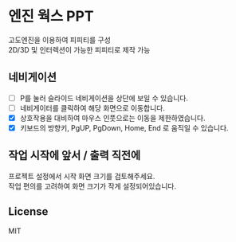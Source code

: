 # 엔진 웍스 PPT
고도엔진을 이용하여 피피티를 구성  
2D/3D 및 인터렉션이 가능한 피피티로 제작 가능

## 네비게이션
- [ ] P를 눌러 슬라이드 네비게이션을 상단에 보일 수 있습니다.  
- [ ] 네비게이터를 클릭하여 해당 화면으로 이동합니다.
- [x] 상호작용을 대비하여 마우스 인풋으로는 이동을 제한하였습니다.
- [x] 키보드의 방향키, PgUP, PgDown, Home, End 로 움직일 수 있습니다.  

## 작업 시작에 앞서 / 출력 직전에
프로젝트 설정에서 시작 화면 크기를 검토해주세요.  
작업 편의를 고려하여 화면 크기가 작게 설정되어있습니다.

## License
MIT
